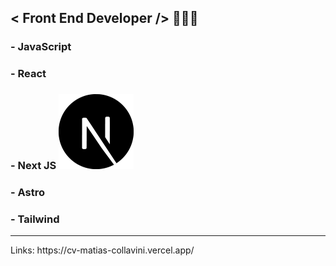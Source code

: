 ## < Front End Developer /> 👨🏻‍💻

### - JavaScript
### - React
### - Next JS <img src="next-js-icon-512x512-zuauazrk.png" width={1} height={1}>
### - Astro
### - Tailwind

<hr/>
Links: https://cv-matias-collavini.vercel.app/
